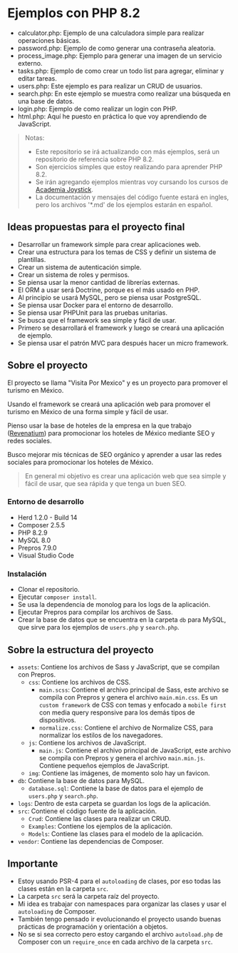 # Ejemplos con PHP 8.2

- calculator.php: Ejemplo de una calculadora simple para realizar operaciones básicas.
- password.php: Ejemplo de como generar una contraseña aleatoria.
- process_image.php: Ejemplo para generar una imagen de un servicio externo.
- tasks.php: Ejemplo de como crear un todo list para agregar, eliminar y editar tareas.
- users.php: Este ejemplo es para realizar un CRUD de usuarios.
- search.php: En este ejemplo se muestra como realizar una búsqueda en una base de datos.
- login.php: Ejemplo de como realizar un login con PHP.
- html.php: Aquí he puesto en práctica lo que voy aprendiendo de JavaScript.

> Notas:
>
> - Este repositorio se irá actualizando con más ejemplos, será un repositorio de referencia sobre PHP 8.2.
> - Son ejercicios simples que estoy realizando para aprender PHP 8.2.
> - Se irán agregando ejemplos mientras voy cursando los cursos de [Academia Joystick](https://www.academy.joystick.com.mx/).
> - La documentación y mensajes del código fuente estará en ingles, pero los archivos '*.md' de los ejemplos estarán en español.

## Ideas propuestas para el proyecto final

- Desarrollar un framework simple para crear aplicaciones web.
- Crear una estructura para los temas de CSS y definir un sistema de plantillas.
- Crear un sistema de autenticación simple.
- Crear un sistema de roles y permisos.
- Se piensa usar la menor cantidad de librerías externas.
- El ORM a usar será Doctrine, porque es el más usado en PHP.
- Al principio se usará MySQL, pero se piensa usar PostgreSQL.
- Se piensa usar Docker para el entorno de desarrollo.
- Se piensa usar PHPUnit para las pruebas unitarias.
- Se busca que el framework sea simple y fácil de usar.
- Primero se desarrollará el framework y luego se creará una aplicación de ejemplo.
- Se piensa usar el patrón MVC para después hacer un micro framework.

## Sobre el proyecto

El proyecto se llama "Visita Por Mexico" y es un proyecto para promover el turismo en México.

Usando el framework se creará una aplicación web para promover el turismo en México de una forma simple y fácil de usar.

Pienso usar la base de hoteles de la empresa en la que trabajo ([Revenatium](https://www.revenatium.com/)) para promocionar los hoteles de México mediante SEO y redes sociales.

Busco mejorar mis técnicas de SEO orgánico y aprender a usar las redes sociales para promocionar los hoteles de México.

> En general mi objetivo es crear una aplicación web que sea simple y fácil de usar, que sea rápida y que tenga un buen SEO.

### Entorno de desarrollo

- Herd 1.2.0 - Build 14
- Composer 2.5.5
- PHP 8.2.9
- MySQL 8.0
- Prepros 7.9.0
- Visual Studio Code

### Instalación

- Clonar el repositorio.
- Ejecutar `composer install`.
- Se usa la dependencia de monolog para los logs de la aplicación.
- Ejecutar Prepros para compilar los archivos de Sass.
- Crear la base de datos que se encuentra en la carpeta `db` para MySQL, que sirve para los ejemplos de `users.php` y `search.php`.

## Sobre la estructura del proyecto

- `assets`: Contiene los archivos de Sass y JavaScript, que se compilan con Prepros.
  - `css`: Contiene los archivos de CSS.
    - `main.scss`: Contiene el archivo principal de Sass, este archivo se compila con Prepros y genera el archivo `main.min.css`. Es un `custom framework` de CSS con temas y enfocado a `mobile first` con media query responsive para los demás tipos de dispositivos.
    - `normalize.css`: Contiene el archivo de Normalize CSS, para normalizar los estilos de los navegadores.
  - `js`: Contiene los archivos de JavaScript.
    - `main.js`: Contiene el archivo principal de JavaScript, este archivo se compila con Prepros y genera el archivo `main.min.js`. Contiene pequeños ejemplos de JavaScript.
  - `img`: Contiene las imágenes, de momento solo hay un favicon.
- `db`: Contiene la base de datos para MySQL.
  - `database.sql`: Contiene la base de datos para el ejemplo de `users.php` y `search.php`.
- `logs`: Dentro de esta carpeta se guardan los logs de la aplicación.
- `src`: Contiene el código fuente de la aplicación.
  - `Crud`: Contiene las clases para realizar un CRUD.
  - `Examples`: Contiene los ejemplos de la aplicación.
  - `Models`: Contiene las clases para el modelo de la aplicación.
- `vendor`: Contiene las dependencias de Composer.

## Importante

- Estoy usando PSR-4 para el `autoloading` de clases, por eso todas las clases están en la carpeta `src`.
- La carpeta `src` será la carpeta raíz del proyecto.
- Mi idea es trabajar con namespaces para organizar las clases y usar el `autoloading` de Composer.
- También tengo pensado ir evolucionando el proyecto usando buenas prácticas de programación y orientación a objetos.
- No se si sea correcto pero estoy cargando el archivo `autoload.php` de Composer con un `require_once` en cada archivo de la carpeta `src`.
